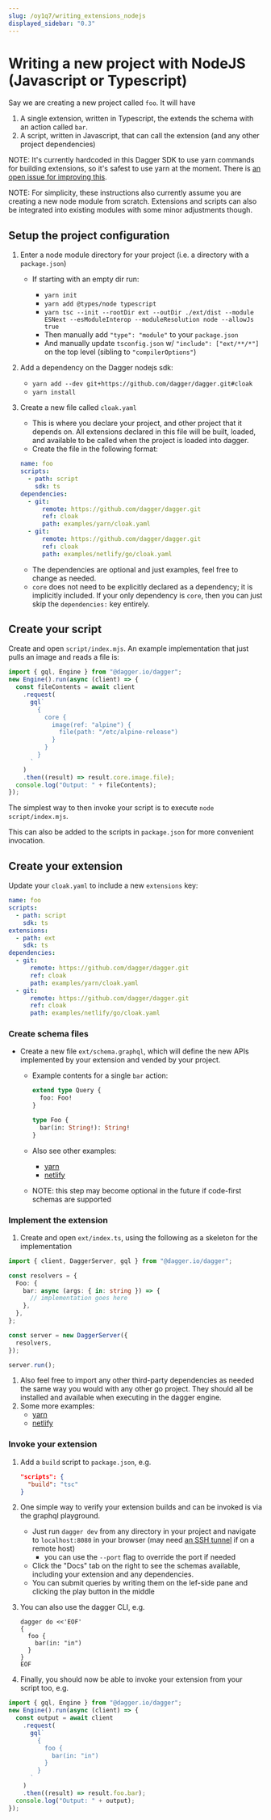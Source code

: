 ```yaml
---
slug: /oy1q7/writing_extensions_nodejs
displayed_sidebar: "0.3"
---
```


# Writing a new project with NodeJS (Javascript or Typescript)

Say we are creating a new project called `foo`. It will have

1. A single extension, written in Typescript, the extends the schema with an action called `bar`.
1. A script, written in Javascript, that can call the extension (and any other project dependencies)

NOTE: It's currently hardcoded in this Dagger SDK to use yarn commands for building extensions, so it's safest to use yarn at the moment. There is [an open issue for improving this](https://github.com/dagger/dagger/issues/3036).

NOTE: For simplicity, these instructions also currently assume you are creating a new node module from scratch. Extensions and scripts can also be integrated into existing modules with some minor adjustments though.

## Setup the project configuration

1. Enter a node module directory for your project (i.e. a directory with a `package.json`)

   - If starting with an empty dir run:

     - `yarn init`
     - `yarn add @types/node typescript`
     - `yarn tsc --init --rootDir ext --outDir ./ext/dist --module ESNext --esModuleInterop --moduleResolution node --allowJs true`
     - Then manually add `"type": "module"` to your `package.json`
     - And manually update `tsconfig.json` w/ `"include": ["ext/**/*"]` on the top level (sibling to `"compilerOptions"`)

1. Add a dependency on the Dagger nodejs sdk:

   - `yarn add --dev git+https://github.com/dagger/dagger.git#cloak`
   - `yarn install`

1. Create a new file called `cloak.yaml`

   - This is where you declare your project, and other project that it depends on. All extensions declared in this file will be built, loaded, and available to be called when the project is loaded into dagger.
   - Create the file in the following format:

   ```yaml
   name: foo
   scripts:
     - path: script
       sdk: ts
   dependencies:
     - git:
         remote: https://github.com/dagger/dagger.git
         ref: cloak
         path: examples/yarn/cloak.yaml
     - git:
         remote: https://github.com/dagger/dagger.git
         ref: cloak
         path: examples/netlify/go/cloak.yaml
   ```

   - The dependencies are optional and just examples, feel free to change as needed.
   - `core` does not need to be explicitly declared as a dependency; it is implicitly included. If your only dependency is `core`, then you can just skip the `dependencies:` key entirely.

## Create your script

Create and open `script/index.mjs`. An example implementation that just pulls an image and reads a file is:

```javascript
import { gql, Engine } from "@dagger.io/dagger";
new Engine().run(async (client) => {
  const fileContents = await client
    .request(
      gql`
        {
          core {
            image(ref: "alpine") {
              file(path: "/etc/alpine-release")
            }
          }
        }
      `
    )
    .then((result) => result.core.image.file);
  console.log("Output: " + fileContents);
});
```

The simplest way to then invoke your script is to execute `node script/index.mjs`.

This can also be added to the scripts in `package.json` for more convenient invocation.

## Create your extension

Update your `cloak.yaml` to include a new `extensions` key:

```yaml
name: foo
scripts:
  - path: script
    sdk: ts
extensions:
  - path: ext
    sdk: ts
dependencies:
  - git:
      remote: https://github.com/dagger/dagger.git
      ref: cloak
      path: examples/yarn/cloak.yaml
  - git:
      remote: https://github.com/dagger/dagger.git
      ref: cloak
      path: examples/netlify/go/cloak.yaml
```

### Create schema files

- Create a new file `ext/schema.graphql`, which will define the new APIs implemented by your extension and vended by your project.

  - Example contents for a single `bar` action:

    ```graphql
    extend type Query {
      foo: Foo!
    }

    type Foo {
      bar(in: String!): String!
    }
    ```

  - Also see other examples:
    - [yarn](https://github.com/dagger/dagger/blob/cloak/examples/yarn/schema.graphql)
    - [netlify](https://github.com/dagger/dagger/blob/cloak/examples/netlify/ts/schema.graphql)
  - NOTE: this step may become optional in the future if code-first schemas are supported

### Implement the extension

1. Create and open `ext/index.ts`, using the following as a skeleton for the implementation

```typescript
import { client, DaggerServer, gql } from "@dagger.io/dagger";

const resolvers = {
  Foo: {
    bar: async (args: { in: string }) => {
      // implementation goes here
    },
  },
};

const server = new DaggerServer({
  resolvers,
});

server.run();
```

1. Also feel free to import any other third-party dependencies as needed the same way you would with any other go project. They should all be installed and available when executing in the dagger engine.
1. Some more examples:
   - [yarn](https://github.com/dagger/dagger/blob/cloak/examples/yarn/index.ts)
   - [netlify](https://github.com/dagger/dagger/blob/cloak/examples/netlify/ts/index.ts)

### Invoke your extension

1. Add a `build` script to `package.json`, e.g.

   ```json
   "scripts": {
     "build": "tsc"
   }
   ```

1. One simple way to verify your extension builds and can be invoked is via the graphql playground.
   - Just run `dagger dev` from any directory in your project and navigate to `localhost:8080` in your browser (may need [an SSH tunnel](https://www.ssh.com/academy/ssh/tunneling-example) if on a remote host)
     - you can use the `--port` flag to override the port if needed
   - Click the "Docs" tab on the right to see the schemas available, including your extension and any dependencies.
   - You can submit queries by writing them on the lef-side pane and clicking the play button in the middle
1. You can also use the dagger CLI, e.g.

   ```console
   dagger do <<'EOF'
   {
     foo {
       bar(in: "in")
     }
   }
   EOF
   ```

1. Finally, you should now be able to invoke your extension from your script too, e.g.

```javascript
import { gql, Engine } from "@dagger.io/dagger";
new Engine().run(async (client) => {
  const output = await client
    .request(
      gql`
        {
          foo {
            bar(in: "in")
          }
        }
      `
    )
    .then((result) => result.foo.bar);
  console.log("Output: " + output);
});
```
